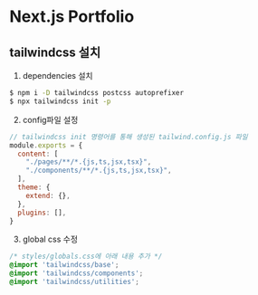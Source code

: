# Next.js Portfolio

## tailwindcss 설치
1. dependencies 설치
```sh
$ npm i -D tailwindcss postcss autoprefixer
$ npx tailwindcss init -p
```
2. config파일 설정
```js
// tailwindcss init 명령어를 통해 생성된 tailwind.config.js 파일
module.exports = {
  content: [
    "./pages/**/*.{js,ts,jsx,tsx}",
    "./components/**/*.{js,ts,jsx,tsx}",
  ],
  theme: {
    extend: {},
  },
  plugins: [],
}
```
3. global css 수정
```css
/* styles/globals.css에 아래 내용 추가 */
@import 'tailwindcss/base';
@import 'tailwindcss/components';
@import 'tailwindcss/utilities';
```